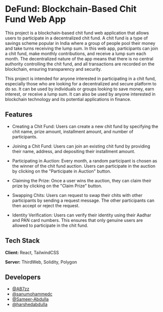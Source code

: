 # DeFund: Blockchain-Based Chit Fund Web App

This project is a blockchain-based chit fund web application that allows users to participate in a decentralized chit fund. A chit fund is a type of savings scheme popular in India where a group of people pool their money and take turns receiving the lump sum. In this web app, participants can join a chit fund, make monthly contributions, and receive a lump sum each month. The decentralized nature of the app means that there is no central authority controlling the chit fund, and all transactions are recorded on the blockchain, ensuring transparency and security.

This project is intended for anyone interested in participating in a chit fund, especially those who are looking for a decentralized and secure platform to do so. It can be used by individuals or groups looking to save money, earn interest, or receive a lump sum. It can also be used by anyone interested in blockchain technology and its potential applications in finance.


## Features

- Creating a Chit Fund: Users can create a new chit fund by specifying the chit name, prize amount, installment amount, and number of participants.

- Joining a Chit Fund: Users can join an existing chit fund by providing their name, address, and depositing their installment amount.

- Participating in Auction: Every month, a random participant is chosen as the winner of the chit fund auction. Users can participate in the auction by clicking on the "Participate in Auction" button.

- Claiming the Prize: Once a user wins the auction, they can claim their prize by clicking on the "Claim Prize" button.

- Swapping Chits: Users can request to swap their chits with other participants by sending a request message. The other participants can then accept or reject the request.

- Identity Verification: Users can verify their identity using their Aadhar and PAN card numbers. This ensures that only genuine users are allowed to participate in the chit fund.


## Tech Stack

**Client:** React,  TailwindCSS

**Server:** ThirdWeb, Solidity, Polygon


## Developers

- [@AB7zz](https://github.com/AB7zz)
- [@sanumohammedc](https://github.com/sanumuhammedc)
- [@Sameer-Abdulla](https://github.com/Sameer-Abdulla)
- [@harshedabdulla](https://github.com/harshedabdulla)